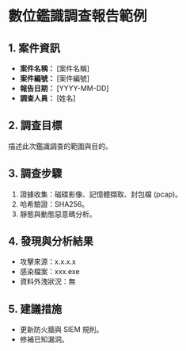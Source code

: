 # 數位鑑識調查報告範例

## 1. 案件資訊
- **案件名稱：** [案件名稱]
- **案件編號：** [案件編號]
- **報告日期：** [YYYY-MM-DD]
- **調查人員：** [姓名]

## 2. 調查目標
描述此次鑑識調查的範圍與目的。

## 3. 調查步驟
1. 證據收集：磁碟影像、記憶體擷取、封包檔 (pcap)。
2. 哈希驗證：SHA256。
3. 靜態與動態惡意碼分析。

## 4. 發現與分析結果
- 攻擊來源：x.x.x.x
- 感染檔案：xxx.exe
- 資料外洩狀況：無

## 5. 建議措施
- 更新防火牆與 SIEM 規則。
- 修補已知漏洞。
